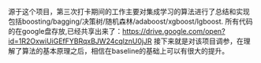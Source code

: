 源于这个项目，第三次打卡期间的工作主要对集成学习的算法进行了总结和实现 包括boosting/bagging/决策树/随机森林/adaboost/xgboost/lgboost.
所有代码的在google盘存放,已经共享出来了：https://drive.google.com/open?id=1R2OxwiUiGEfFYBRqxBJW24cqlznU0jJR
接下来就是对该项目调参，在理解了算法的基本原理之后，相信在baseline的基础上可以有很大的提升。

